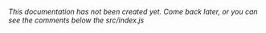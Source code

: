 *This documentation has not been created yet. Come back later, or you can see the comments below the src/index.js*
